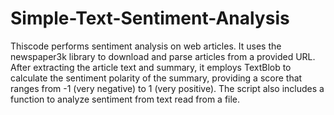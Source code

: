 # Simple-Text-Sentiment-Analysis

Thiscode  performs sentiment analysis on web articles. It uses the newspaper3k library to download and parse articles from a provided URL. After extracting the article text and summary, it employs TextBlob to calculate the sentiment polarity of the summary, providing a score that ranges from -1 (very negative) to 1 (very positive). The script also includes a function to analyze sentiment from text read from a file.
